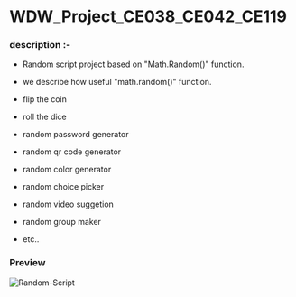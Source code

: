 # WDW_Project_CE038_CE042_CE119

### description :-

- Random script project based on "Math.Random()" function.
- we describe how useful "math.random()" function.

- flip the coin
- roll the dice
- random password generator 
- random qr code generator
- random color generator
- random choice picker
- random video suggetion
- random group maker 
- etc..


### Preview
  
![Random-Script](https://github.com/jaygajera17/WDW_Project_CE038_CE042_CE119/blob/main/Image/readme.jpg)
